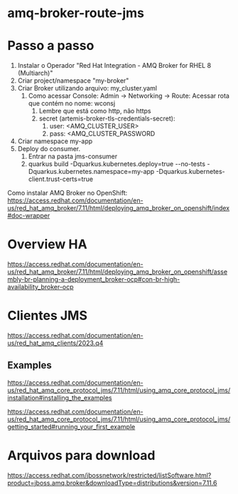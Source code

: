 # amq-broker-route-jms

# Passo a passo
1. Instalar o Operador "Red Hat Integration - AMQ Broker for RHEL 8 (Multiarch)"
2. Criar project/namespace "my-broker"
3. Criar Broker utilizando arquivo: my_cluster.yaml
   1. Como acessar Console: Admin -> Networking -> Route: Acessar rota que contém no nome: wconsj
      1. Lembre que está como http, não https
      2. secret (artemis-broker-tls-credentials-secret):
         1.  user: <AMQ_CLUSTER_USER>
         2.  pass: <AMQ_CLUSTER_PASSWORD
4.  Criar namespace my-app
5.  Deploy do consumer.
    1.  Entrar na pasta jms-consumer
    2.  quarkus build -Dquarkus.kubernetes.deploy=true --no-tests -Dquarkus.kubernetes.namespace=my-app -Dquarkus.kubernetes-client.trust-certs=true


Como instalar AMQ Broker no OpenShift: https://access.redhat.com/documentation/en-us/red_hat_amq_broker/7.11/html/deploying_amq_broker_on_openshift/index#doc-wrapper

# Overview HA 
https://access.redhat.com/documentation/en-us/red_hat_amq_broker/7.11/html/deploying_amq_broker_on_openshift/assembly-br-planning-a-deployment_broker-ocp#con-br-high-availability_broker-ocp

# Clientes JMS

https://access.redhat.com/documentation/en-us/red_hat_amq_clients/2023.q4

## Examples
https://access.redhat.com/documentation/en-us/red_hat_amq_core_protocol_jms/7.11/html/using_amq_core_protocol_jms/installation#installing_the_examples

https://access.redhat.com/documentation/en-us/red_hat_amq_core_protocol_jms/7.11/html/using_amq_core_protocol_jms/getting_started#running_your_first_example

# Arquivos para download
https://access.redhat.com/jbossnetwork/restricted/listSoftware.html?product=jboss.amq.broker&downloadType=distributions&version=7.11.6